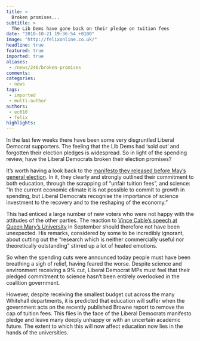 ```yaml
---
title: >
  Broken promises...
subtitle: >
  The Lib Dems have gone back on their pledge on tuition fees
date: "2010-10-21 19:36:54 +0100"
image: "http://felixonline.co.uk/"
headline: true
featured: true
imported: true
aliases:
 - /news/246/broken-promises
comments:
categories:
 - news
tags:
 - imported
 - multi-author
authors:
 - ec610
 - felix
highlights:
---
```


In the last few weeks there have been some very disgruntled Liberal Democrat supporters. The feeling that the Lib Dems had ‘sold out’ and forgotten their election pledges is widespread. So in light of the spending review, have the Liberal Democrats broken their election promises?

It’s worth having a look back to the [manifesto they released before May’s general election](http://network.libdems.org.uk/manifesto2010/libdem_manifesto_2010.pdf). In it, they clearly and strongly outlined their commitment to both education, through the scrapping of “unfair tuition fees”, and science: “In the current economic climate it is not possible to commit to growth in spending, but Liberal Democrats recognise the importance of science investment to the recovery and to the reshaping of the economy.”

This had enticed a large number of new voters who were not happy with the attitudes of the other parties. The reaction to [Vince Cable’s speech at Queen Mary’s University](http://felixonline.co.uk/news/178/scientists-rally-to-fight-funding-cuts/) in September should therefore not have been unexpected. His remarks, considered by some to be incredibly ignorant, about cutting out the “research which is neither commercially useful nor theoretically outstanding” stirred up a lot of heated emotions.

So when the spending cuts were announced today people must have been breathing a sigh of relief, having feared the worse. Despite science and environment receiving a 9% cut, Liberal Democrat MPs must feel that their pledged commitment to science hasn’t been entirely overlooked in the coalition government.

However, despite receiving the smallest budget cut across the many Whitehall departments, it is predicted that education will suffer when the government acts on the recently published Browne report to remove the cap of tuition fees. This flies in the face of the Liberal Democrats manifesto pledge and leave many deeply unhappy or with an uncertain academic future. The extent to which this will now affect education now lies in the hands of the universities.

